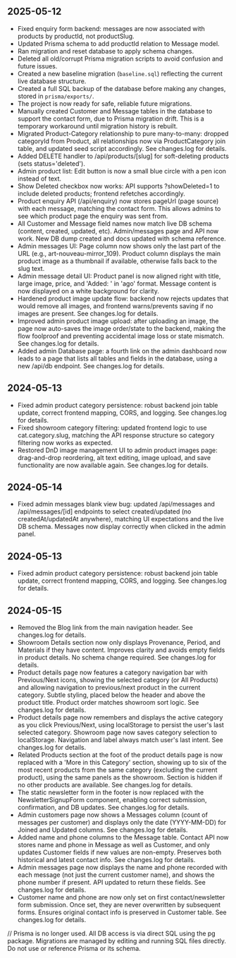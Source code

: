 ## 2025-05-12
- Fixed enquiry form backend: messages are now associated with products by productId, not productSlug.
- Updated Prisma schema to add productId relation to Message model.
- Ran migration and reset database to apply schema changes.
- Deleted all old/corrupt Prisma migration scripts to avoid confusion and future issues.
- Created a new baseline migration (`baseline.sql`) reflecting the current live database structure.
- Created a full SQL backup of the database before making any changes, stored in `prisma/exports/`.
- The project is now ready for safe, reliable future migrations.
- Manually created Customer and Message tables in the database to support the contact form, due to Prisma migration drift. This is a temporary workaround until migration history is rebuilt.
- Migrated Product-Category relationship to pure many-to-many: dropped categoryId from Product, all relationships now via ProductCategory join table, and updated seed script accordingly. See changes.log for details.
- Added DELETE handler to /api/products/[slug] for soft-deleting products (sets status='deleted').
- Admin product list: Edit button is now a small blue circle with a pen icon instead of text.
- Show Deleted checkbox now works: API supports ?showDeleted=1 to include deleted products; frontend refetches accordingly.
- Product enquiry API (/api/enquiry) now stores pageUrl (page source) with each message, matching the contact form. This allows admins to see which product page the enquiry was sent from.
- All Customer and Message field names now match live DB schema (content, created, updated, etc). Admin/messages page and API now work. New DB dump created and docs updated with schema reference.
- Admin messages UI: Page column now shows only the last part of the URL (e.g., art-nouveau-mirror_109). Product column displays the main product image as a thumbnail if available, otherwise falls back to the slug text.
- Admin message detail UI: Product panel is now aligned right with title, large image, price, and 'Added: <date>' in 'ago' format. Message content is now displayed on a white background for clarity.
- Hardened product image update flow: backend now rejects updates that would remove all images, and frontend warns/prevents saving if no images are present. See changes.log for details.
- Improved admin product image upload: after uploading an image, the page now auto-saves the image order/state to the backend, making the flow foolproof and preventing accidental image loss or state mismatch. See changes.log for details.
- Added admin Database page: a fourth link on the admin dashboard now leads to a page that lists all tables and fields in the database, using a new /api/db endpoint. See changes.log for details.

## 2024-05-13
- Fixed admin product category persistence: robust backend join table update, correct frontend mapping, CORS, and logging. See changes.log for details. 
- Fixed showroom category filtering: updated frontend logic to use cat.category.slug, matching the API response structure so category filtering now works as expected.
- Restored DnD image management UI to admin product images page: drag-and-drop reordering, alt text editing, image upload, and save functionality are now available again. See changes.log for details.

## 2024-05-14
- Fixed admin messages blank view bug: updated /api/messages and /api/messages/[id] endpoints to select created/updated (no createdAt/updatedAt anywhere), matching UI expectations and the live DB schema. Messages now display correctly when clicked in the admin panel.

## 2024-05-13
- Fixed admin product category persistence: robust backend join table update, correct frontend mapping, CORS, and logging. See changes.log for details. 

## 2024-05-15
- Removed the Blog link from the main navigation header. See changes.log for details.
- Showroom Details section now only displays Provenance, Period, and Materials if they have content. Improves clarity and avoids empty fields in product details. No schema change required. See changes.log for details.
- Product details page now features a category navigation bar with Previous/Next icons, showing the selected category (or All Products) and allowing navigation to previous/next product in the current category. Subtle styling, placed below the header and above the product title. Product order matches showroom sort logic. See changes.log for details.
- Product details page now remembers and displays the active category as you click Previous/Next, using localStorage to persist the user's last selected category. Showroom page now saves category selection to localStorage. Navigation and label always match user's last intent. See changes.log for details.
- Related Products section at the foot of the product details page is now replaced with a 'More in this Category' section, showing up to six of the most recent products from the same category (excluding the current product), using the same panels as the showroom. Section is hidden if no other products are available. See changes.log for details.
- The static newsletter form in the footer is now replaced with the NewsletterSignupForm component, enabling correct submission, confirmation, and DB updates. See changes.log for details.
- Admin customers page now shows a Messages column (count of messages per customer) and displays only the date (YYYY-MM-DD) for Joined and Updated columns. See changes.log for details.
- Added name and phone columns to the Message table. Contact API now stores name and phone in Message as well as Customer, and only updates Customer fields if new values are non-empty. Preserves both historical and latest contact info. See changes.log for details.
- Admin messages page now displays the name and phone recorded with each message (not just the current customer name), and shows the phone number if present. API updated to return these fields. See changes.log for details.
- Customer name and phone are now only set on first contact/newsletter form submission. Once set, they are never overwritten by subsequent forms. Ensures original contact info is preserved in Customer table. See changes.log for details.

// Prisma is no longer used. All DB access is via direct SQL using the pg package. Migrations are managed by editing and running SQL files directly. Do not use or reference Prisma or its schema.